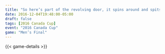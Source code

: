 ```yaml
---
title: "So here’s part of the revolving door, it spins around and spits out Charlie Thomas"
date: 2016-12-04T19:48:00-05:00
draft: false
tags: [2016 Canada Cup]
event: "2016 Canada Cup"
game: "Men’s Final"
---
```

{{< game-details >}}
<!--more--> 